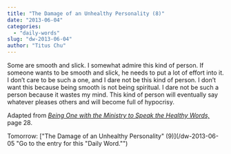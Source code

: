 ```yaml
---
title: "The Damage of an Unhealthy Personality (8)"
date: "2013-06-04"
categories: 
  - "daily-words"
slug: "dw-2013-06-04"
author: "Titus Chu"
---
```


Some are smooth and slick. I somewhat admire this kind of person. If someone wants to be smooth and slick, he needs to put a lot of effort into it. I don’t care to be such a one, and I dare not be this kind of person. I don’t want this because being smooth is not being spiritual. I dare not be such a person because it wastes my mind. This kind of person will eventually say whatever pleases others and will become full of hypocrisy.

Adapted from _[Being One with the Ministry to Speak the Healthy Words,](/book-one-with-the-ministry-vol-2 "Go to the listing for this book.")_ page 28.

Tomorrow: ["The Damage of an Unhealthy Personality" (9)](/dw-2013-06-05 "Go to the entry for this "Daily Word."")
